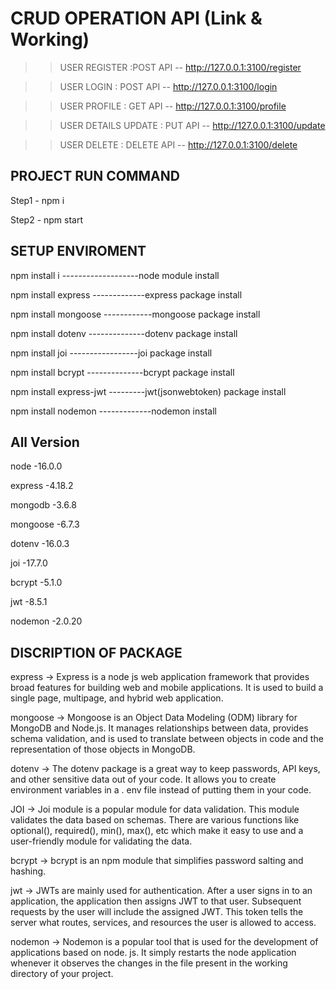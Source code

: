 # CRUD OPERATION API (Link & Working)

  >>USER REGISTER :POST API -- http://127.0.0.1:3100/register 
  
  >>USER LOGIN : POST API -- http://127.0.0.1:3100/login
  
  >>USER PROFILE : GET API -- http://127.0.0.1:3100/profile
  
  >>USER DETAILS UPDATE : PUT API -- http://127.0.0.1:3100/update 
  
  >>USER DELETE : DELETE API --  http://127.0.0.1:3100/delete
 
    
## PROJECT RUN COMMAND

Step1 - npm i

Step2 - npm start

## SETUP ENVIROMENT
npm install i -------------------node module install

npm install express -------------express package install

npm install mongoose ------------mongoose package install

npm install dotenv --------------dotenv package install

npm install joi -----------------joi package install

npm install bcrypt --------------bcrypt package install

npm install express-jwt ---------jwt(jsonwebtoken) package install

npm install nodemon -------------nodemon install

## All Version 
node     -16.0.0

express  -4.18.2

mongodb  -3.6.8

mongoose -6.7.3

dotenv   -16.0.3

joi      -17.7.0

bcrypt   -5.1.0

jwt      -8.5.1

nodemon  -2.0.20

## DISCRIPTION OF PACKAGE

express -> Express is a node js web application framework that provides broad features for building web and mobile applications. It is used to build a single page, multipage, and hybrid web application.

mongoose -> Mongoose is an Object Data Modeling (ODM) library for MongoDB and Node.js. It manages relationships between data, provides schema validation, and is used to translate between objects in code and the representation of those objects in MongoDB.

dotenv -> The dotenv package is a great way to keep passwords, API keys, and other sensitive data out of your code. It allows you to create environment variables in a . env file instead of putting them in your code.

JOI -> Joi module is a popular module for data validation. This module validates the data based on schemas. There are various functions like optional(), required(), min(), max(), etc which make it easy to use and a user-friendly module for validating the data.

bcrypt -> bcrypt is an npm module that simplifies password salting and hashing.

jwt -> JWTs are mainly used for authentication. After a user signs in to an application, the application then assigns JWT to that user. Subsequent requests by the user will include the assigned JWT. This token tells the server what routes, services, and resources the user is allowed to access.

nodemon -> Nodemon is a popular tool that is used for the development of applications based on node. js. It simply restarts the node application whenever it observes the changes in the file present in the working directory of your project.